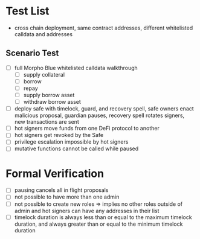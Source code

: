 # Test List

- cross chain deployment, same contract addresses, different whitelisted calldata and addresses

## Scenario Test

- [ ] full Morpho Blue whitelisted calldata walkthrough
    - [ ] supply collateral
    - [ ] borrow
    - [ ] repay
    - [ ] supply borrow asset
    - [ ] withdraw borrow asset
- [ ] deploy safe with timelock, guard, and recovery spell, safe owners enact malicious proposal, guardian pauses, recovery spell rotates signers, new transactions are sent
- [ ] hot signers move funds from one DeFi protocol to another
- [ ] hot signers get revoked by the Safe
- [ ] privilege escalation impossible by hot signers
- [ ] mutative functions cannot be called while paused

# Formal Verification

- [ ] pausing cancels all in flight proposals
- [ ] not possible to have more than one admin
- [ ] not possible to create new roles => implies no other roles outside of admin and hot signers can have any addresses in their list
- [ ] timelock duration is always less than or equal to the maximum timelock duration, and always greater than or equal to the minimum timelock duration